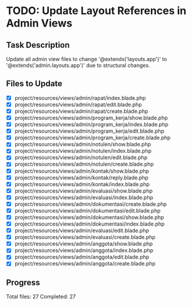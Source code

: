 # TODO: Update Layout References in Admin Views

## Task Description

Update all admin view files to change '@extends('layouts.app')' to '@extends('admin.layouts.app')' due to structural changes.

## Files to Update

- [x] project/resources/views/admin/rapat/index.blade.php
- [x] project/resources/views/admin/rapat/edit.blade.php
- [x] project/resources/views/admin/rapat/create.blade.php
- [x] project/resources/views/admin/program_kerja/show.blade.php
- [x] project/resources/views/admin/program_kerja/index.blade.php
- [x] project/resources/views/admin/program_kerja/edit.blade.php
- [x] project/resources/views/admin/program_kerja/create.blade.php
- [x] project/resources/views/admin/notulen/show.blade.php
- [x] project/resources/views/admin/notulen/index.blade.php
- [x] project/resources/views/admin/notulen/edit.blade.php
- [x] project/resources/views/admin/notulen/create.blade.php
- [x] project/resources/views/admin/kontak/show.blade.php
- [x] project/resources/views/admin/kontak/reply.blade.php
- [x] project/resources/views/admin/kontak/index.blade.php
- [x] project/resources/views/admin/evaluasi/show.blade.php
- [x] project/resources/views/admin/evaluasi/index.blade.php
- [x] project/resources/views/admin/dokumentasi/create.blade.php
- [x] project/resources/views/admin/dokumentasi/edit.blade.php
- [x] project/resources/views/admin/dokumentasi/show.blade.php
- [x] project/resources/views/admin/dokumentasi/index.blade.php
- [x] project/resources/views/admin/evaluasi/edit.blade.php
- [x] project/resources/views/admin/evaluasi/create.blade.php
- [x] project/resources/views/admin/anggota/show.blade.php
- [x] project/resources/views/admin/anggota/index.blade.php
- [x] project/resources/views/admin/anggota/edit.blade.php
- [x] project/resources/views/admin/anggota/create.blade.php

## Progress

Total files: 27
Completed: 27
